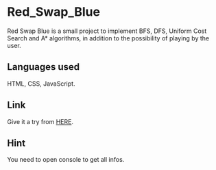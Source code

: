 ﻿# Red_Swap_Blue

Red Swap Blue is a small project to implement BFS, DFS, Uniform Cost Search and A* algorithms, in addition to the possibility of playing by the user.

## Languages used

HTML, CSS, JavaScript.

## Link

Give it a try from [HERE](https://philip-droubi.github.io/Red_Swap_Blue/).

## Hint

You need to open console to get all infos.
